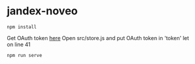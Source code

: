 # jandex-noveo

```
npm install
```
Get OAuth token [here](https://oauth.yandex.ru/authorize?response_type=token&client_id=034f5983b23e479ab46f46e5b6b35f65)
Open src/store.js and put OAuth token in 'token' let on line 41
```
npm run serve
```
